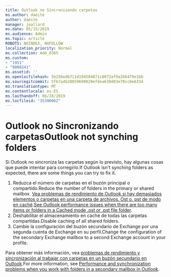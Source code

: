 ```yaml
---
title: Outlook no Sincronizando carpetas
ms.author: daeite
author: daeite
manager: joallard
ms.date: 05/15/2019
ms.audience: Admin
ms.topic: article
ROBOTS: NOINDEX, NOFOLLOW
localization_priority: Normal
ms.collection: Adm_O365
ms.custom:
- "1951"
- "9000241"
ms.assetid: ''
ms.openlocfilehash: 5b256edb711d194584871c8072af9a266479e1bb
ms.sourcegitcommit: 5fb7a4b28859690020efdea630d03e70cc0e6334
ms.translationtype: MT
ms.contentlocale: es-ES
ms.lasthandoff: 06/28/2019
ms.locfileid: "35390062"
---
```

# <a name="outlook-not-synching-folders"></a><span data-ttu-id="51ce6-102">Outlook no Sincronizando carpetas</span><span class="sxs-lookup"><span data-stu-id="51ce6-102">Outlook not synching folders</span></span>

<span data-ttu-id="51ce6-103">Si Outlook no sincroniza las carpetas según lo previsto, hay algunas cosas que puede intentar para corregirlo.</span><span class="sxs-lookup"><span data-stu-id="51ce6-103">If Outlook isn't synching folders as expected, there are some things you can try to fix it.</span></span>

1. <span data-ttu-id="51ce6-104">Reduzca el número de carpetas en el buzón principal o compartido.</span><span class="sxs-lookup"><span data-stu-id="51ce6-104">Reduce the number of folders in the primary or shared mailbox.</span></span> <span data-ttu-id="51ce6-105">[Vea problemas de rendimiento de Outlook si hay demasiados elementos o carpetas en una carpeta de archivos. Ost o. pst de modo en caché](https://support.microsoft.com/help/2768656).</span><span class="sxs-lookup"><span data-stu-id="51ce6-105">[See Outlook performance issues when there are too many items or folders in a Cached mode .ost or .pst file folder](https://support.microsoft.com/help/2768656).</span></span>
2. <span data-ttu-id="51ce6-106">Deshabilitar el almacenamiento en caché de todas las carpetas compartidas.</span><span class="sxs-lookup"><span data-stu-id="51ce6-106">Disable caching of all shared folders.</span></span>
3. <span data-ttu-id="51ce6-107">Cambie la configuración del buzón secundario de Exchange por una segunda cuenta de Exchange en su perfil.</span><span class="sxs-lookup"><span data-stu-id="51ce6-107">Change the configuration of the secondary Exchange mailbox to a second Exchange account in your profile.</span></span>

<span data-ttu-id="51ce6-108">Para obtener más información, vea [problemas de rendimiento y sincronización al trabajar con carpetas en un buzón secundario en Outlook](https://support.microsoft.com/help/3115602).</span><span class="sxs-lookup"><span data-stu-id="51ce6-108">For more information, see [Performance and synchronization problems when you work with folders in a secondary mailbox in Outlook](https://support.microsoft.com/help/3115602).</span></span>